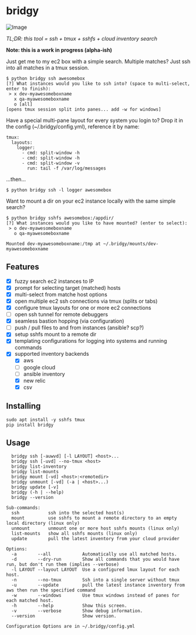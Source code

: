 # bridgy

![Image](https://api.travis-ci.org/wagoodman/bridgy.svg?branch=master)

*TL;DR: this tool =  ssh + tmux + sshfs + cloud inventory search*

**Note: this is a work in progress (alpha-ish)**

Just get me to my ec2 box with a simple search. Multiple matches? Just
ssh into all matches in a tmux session.

```
$ python bridgy ssh awesomebox
[?] What instances would you like to ssh into? (space to multi-select, enter to finish):
 > x dev-myawesomeboxname
   x qa-myawesomeboxname
   o [all]
[opens tmux session split into panes... add -w for windows]

```

Have a special multi-pane layout for every system you login to? Drop it in
the config (~/.bridgy/config.yml), reference it by name:
```
tmux:
  layouts:
    logger:
      - cmd: split-window -h
      - cmd: split-window -h
      - cmd: split-window -v
        run: tail -f /var/log/messages
```
...then...
```
$ python bridgy ssh -l logger awesomebox
```

Want to mount a dir on your ec2 instance locally with the same simple search?

```
$ python bridgy sshfs awesomebox:/appdir/
[?] What instances would you like to have mounted? (enter to select):
 > o dev-myawesomeboxname
   o qa-myawesomeboxname

Mounted dev-myawesomeboxname:/tmp at ~/.bridgy/mounts/dev-myawesomeboxname
```

## Features

- [x] fuzzy search ec2 instances to IP
- [x] prompt for selecting target (matched) hosts
- [x] multi-select from matche host options
- [x] open multiple ec2 ssh connections via tmux (splits or tabs)
- [x] configure tmux layouts for one or more ec2 connections
- [ ] open ssh tunnel for remote debuggers
- [x] seamless bastion hopping (via configuration)
- [ ] push / pull files to and from instances (ansible? scp?)
- [x] setup sshfs mount to a remote dir
- [x] templating configurations for logging into systems and running commands
- [x] supported inventory backends
  - [x] aws
  - [ ] google cloud
  - [ ] ansible inventory
  - [x] new relic
  - [x] csv

## Installing

```
sudo apt install -y sshfs tmux
pip install bridgy
```

## Usage
```
  bridgy ssh [-auwvd] [-l LAYOUT] <host>...
  bridgy ssh [-uvd] --no-tmux <host>
  bridgy list-inventory
  bridgy list-mounts
  bridgy mount [-vd] <host>:<remotedir>
  bridgy unmount [-vd] (-a | <host>...)
  bridgy update [-v]
  bridgy (-h | --help)
  bridgy --version

Sub-commands:
  ssh           ssh into the selected host(s)
  mount         use sshfs to mount a remote directory to an empty local directory (linux only)
  unmount       unmount one or more host sshfs mounts (linux only)
  list-mounts   show all sshfs mounts (linux only)
  update        pull the latest inventory from your cloud provider

Options:
  -a        --all            Automatically use all matched hosts.
  -d        --dry-run        Show all commands that you would have run, but don't run them (implies --verbose)
  -l LAYOUT --layout LAYOUT  Use a configured lmux layout for each host.
  -n        --no-tmux        Ssh into a single server without tmux
  -u        --update         pull the latest instance inventory from aws then run the specified command
  -w        --windows        Use tmux windows instead of panes for each matched host.
  -h        --help           Show this screen.
  -v        --verbose        Show debug information.
  --version                  Show version.

Configuration Options are in ~/.bridgy/config.yml
```
